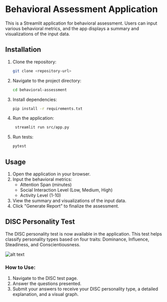 # Behavioral Assessment Application

This is a Streamlit application for behavioral assessment. Users can input various behavioral metrics, and the app displays a summary and visualizations of the input data.

## Installation

1. Clone the repository:
    ```bash
    git clone <repository-url>
    ```
2. Navigate to the project directory:
    ```bash
    cd behavioral-assessment
    ```
3. Install dependencies:
    ```bash
    pip install -r requirements.txt
    ```
4. Run the application:
   ```bash
    streamlit run src/app.py
    ```
5. Run tests:
    ```bash
    pytest
    ```

## Usage

1. Open the application in your browser.
2. Input the behavioral metrics:
    - Attention Span (minutes)
    - Social Interaction Level (Low, Medium, High)
    - Activity Level (1-10)
3. View the summary and visualizations of the input data.
4. Click "Generate Report" to finalize the assessment.

## DISC Personality Test

The DISC personality test is now available in the application. This test helps classify personality types based on four traits: Dominance, Influence, Steadiness, and Conscientiousness.

![alt text](assets/disc_radar_plot.png)

### How to Use:
1. Navigate to the DISC test page.
2. Answer the questions presented.
3. Submit your answers to receive your DISC personality type, a detailed explanation, and a visual graph.
